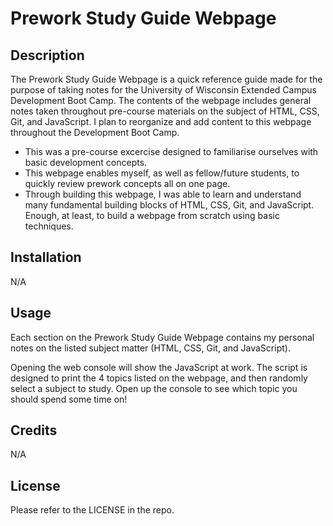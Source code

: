 # Prework Study Guide Webpage

## Description

The Prework Study Guide Webpage is a quick reference guide made for the purpose of taking notes for the University of Wisconsin Extended Campus Development Boot Camp. The contents of the webpage includes general notes taken throughout pre-course materials on the subject of HTML, CSS, Git, and JavaScript. I plan to reorganize and add content to this webpage throughout the Development Boot Camp.

- This was a pre-course excercise designed to familiarise ourselves with basic development concepts.
- This webpage enables myself, as well as fellow/future students, to quickly review prework concepts all on one page.
- Through building this webpage, I was able to learn and understand many fundamental building blocks of HTML, CSS, Git, and JavaScript. Enough, at least, to build a webpage from scratch using basic techniques.

## Installation

N/A

## Usage

Each section on the Prework Study Guide Webpage contains my personal notes on the listed subject matter (HTML, CSS, Git, and JavaScript).

Opening the web console will show the JavaScript at work. The script is designed to print the 4 topics listed on the webpage, and then randomly select a subject to study. Open up the console to see which topic you should spend some time on! 

## Credits

N/A

## License

Please refer to the LICENSE in the repo.